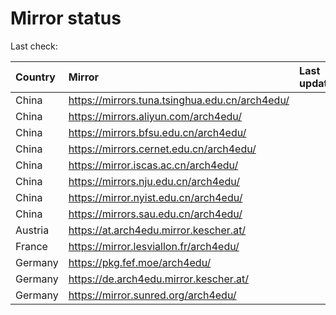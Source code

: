 <script src="./time.js"></script>
# Mirror status
Last check: <script type="text/javascript">localize(1725107852.4129474);</script>

|Country|Mirror|Last update|
|:------|:-----|:----------|
|China|https://mirrors.tuna.tsinghua.edu.cn/arch4edu/|<script type="text/javascript">localize(1725086400);</script>|
|China|https://mirrors.aliyun.com/arch4edu/|<script type="text/javascript">localize(1725086400);</script>|
|China|https://mirrors.bfsu.edu.cn/arch4edu/|<script type="text/javascript">localize(1725086400);</script>|
|China|https://mirrors.cernet.edu.cn/arch4edu/|<script type="text/javascript">localize(1725086400);</script>|
|China|https://mirror.iscas.ac.cn/arch4edu/|<script type="text/javascript">localize(1725086400);</script>|
|China|https://mirrors.nju.edu.cn/arch4edu/|<script type="text/javascript">localize(1725000021);</script>|
|China|https://mirror.nyist.edu.cn/arch4edu/|<script type="text/javascript">localize(1725043136);</script>|
|China|https://mirrors.sau.edu.cn/arch4edu/|<script type="text/javascript">localize(1725086400);</script>|
|Austria|https://at.arch4edu.mirror.kescher.at/|<script type="text/javascript">localize(1725086400);</script>|
|France|https://mirror.lesviallon.fr/arch4edu/|<script type="text/javascript">localize(1725043136);</script>|
|Germany|https://pkg.fef.moe/arch4edu/|<script type="text/javascript">localize(1725086400);</script>|
|Germany|https://de.arch4edu.mirror.kescher.at/|<script type="text/javascript">localize(1725086400);</script>|
|Germany|https://mirror.sunred.org/arch4edu/|<script type="text/javascript">localize(1725086400);</script>|

<script src="./tablefilter/tablefilter.js"></script>
<script src="./table.js"></script>
